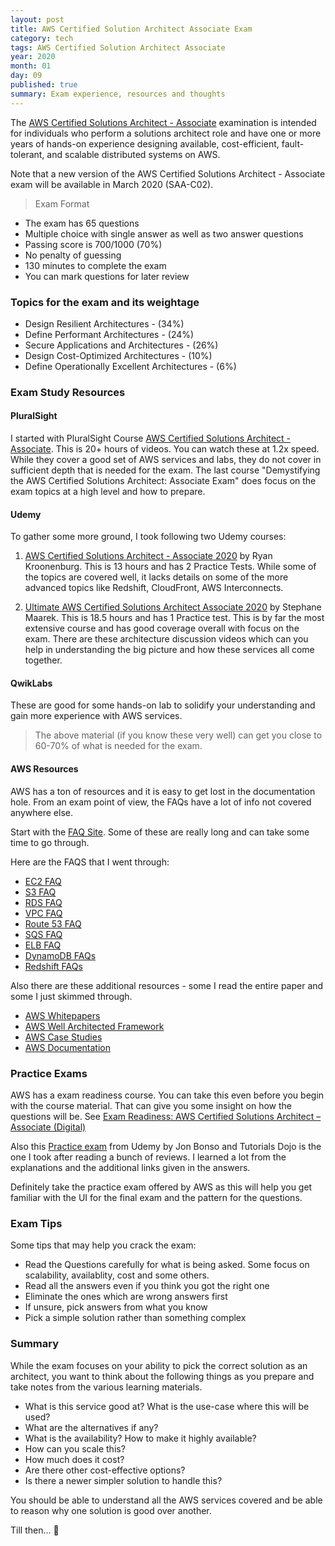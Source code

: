 ```yaml
---
layout: post
title: AWS Certified Solution Architect Associate Exam
category: tech
tags: AWS Certified Solution Architect Associate
year: 2020
month: 01
day: 09
published: true
summary: Exam experience, resources and thoughts
---
```


The [AWS Certified Solutions Architect - Associate](https://aws.amazon.com/certification/certified-solutions-architect-associate/) examination is intended for individuals who perform a solutions architect role and have one or more years of hands-on experience designing available, cost-efficient, fault-tolerant, and scalable distributed systems on AWS.

Note that a new version of the AWS Certified Solutions Architect - Associate exam will be available in March 2020 (SAA-C02).

> Exam Format
- The exam has 65 questions
- Multiple choice with single answer as well as two answer questions
- Passing score is 700/1000 (70%)
- No penalty of guessing
- 130 minutes to complete the exam
- You can mark questions for later review

### Topics for the exam and its weightage
- Design Resilient Architectures - (34%)
- Define Performant Architectures - (24%)
- Secure Applications and Architectures - (26%)
- Design Cost-Optimized Architectures - (10%)
- Define Operationally Excellent Architectures - (6%)

### Exam Study Resources

#### PluralSight
I started with PluralSight Course [AWS Certified Solutions Architect - Associate](https://app.pluralsight.com/paths/certificate/aws-certified-solutions-architect-associate). This is 20+ hours of videos. You can watch these at 1.2x speed.
While they cover a good set of AWS services and labs, they do not cover in sufficient depth that is needed for the exam.
The last course "Demystifying the AWS Certified Solutions Architect: Associate Exam" does focus on the exam topics at a high level and how to prepare.

#### Udemy
To gather some more ground, I took following two Udemy courses:
1. [AWS Certified Solutions Architect - Associate 2020](https://www.udemy.com/course/aws-certified-solutions-architect-associate/) by  Ryan Kroonenburg.
  This is 13 hours and has 2 Practice Tests. While some of the topics are covered well, it lacks details on some of the more advanced topics like Redshift, CloudFront, AWS Interconnects.

2. [Ultimate AWS Certified Solutions Architect Associate 2020](https://www.udemy.com/course/aws-certified-solutions-architect-associate-saa-c01/) by Stephane Maarek.
  This is 18.5 hours and has 1 Practice test. This is by far the most extensive course and has good coverage overall with focus on the exam. There are these architecture discussion videos which can you help in understanding the big picture and how these services all come together.

#### QwikLabs
These are good for some hands-on lab to solidify your understanding and gain more experience with AWS services.

> The above material (if you know these very well) can get you close to 60-70% of what is needed for the exam.

#### AWS Resources
AWS has a ton of resources and it is easy to get lost in the documentation hole. From an exam point of view, the FAQs have a lot of info not covered anywhere else.

Start with the [FAQ Site](https://aws.amazon.com/faqs/). Some of these are really long and can take some time to go through.

Here are the FAQS that I went through:
- [EC2 FAQ](https://aws.amazon.com/ec2/faqs/)
- [S3 FAQ](https://aws.amazon.com/s3/faqs/)
- [RDS FAQ](https://aws.amazon.com/rds/faqs/)
- [VPC FAQ](https://aws.amazon.com/vpc/faqs/)
- [Route 53 FAQ]( https://aws.amazon.com/route53/faqs/)
- [SQS FAQ](https://aws.amazon.com/sqs/faqs/)
- [ELB FAQ](https://aws.amazon.com/elb/faqs/)
- [DynamoDB FAQs](https://aws.amazon.com/dynamodb/faqs/)
- [Redshift FAQs](https://aws.amazon.com/redshift/faqs/)

Also there are these additional resources - some I read the entire paper and some I just skimmed through.
- [AWS Whitepapers](http://aws.amazon.com/whitepapers)
- [AWS Well Architected Framework](https://aws.amazon.com/architecture/well-architected/)
- [AWS Case Studies](https://aws.amazon.com/solutions/case-studies/)
- [AWS Documentation](https://docs.aws.amazon.com/index.html)

### Practice Exams

AWS has a exam readiness course. You can take this even before you begin with the course material. That can give you some insight on how the questions will be.
See [Exam Readiness: AWS Certified Solutions Architect – Associate (Digital)](https://www.aws.training/Details/Curriculum?id=20685)

Also this [Practice exam](https://www.udemy.com/course/aws-certified-solutions-architect-associate-amazon-practice-exams/) from Udemy by Jon Bonso and Tutorials Dojo is the one I took after reading a bunch of reviews. I learned a lot from the explanations and the additional links given in the answers.

Definitely take the practice exam offered by AWS as this will help you get familiar with the UI for the final exam and the pattern for the questions.

### Exam Tips
Some tips that may help you crack the exam:
- Read the Questions carefully for what is being asked. Some focus on scalability, availablity, cost and some others.
- Read all the answers even if you think you got the right one
- Eliminate the ones which are wrong answers first
- If unsure, pick answers from what you know
- Pick a simple solution rather than something complex

### Summary
While the exam focuses on your ability to pick the correct solution as an architect, you want to think about the following things as you prepare and take notes from the various learning materials.
- What is this service good at? What is the use-case where this will be used?
- What are the alternatives if any?
- What is the availability? How to make it highly available?
- How can you scale this?
- How much does it cost?
- Are there other cost-effective options?
- Is there a newer simpler solution to handle this?

You should be able to understand all the AWS services covered and be able to reason why one solution is good over another.

Till then... :metal:
